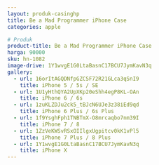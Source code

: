 ```yaml
---
layout: produk-casinghp
title: Be a Mad Programmer iPhone Case
categories: apple

# Produk
product-title: Be a Mad Programmer iPhone Case
harga: 90000
sku: hn-1082
image-drive: 1Y1wvgE1G0LtaBasnC17BCU7JymKavN3q
gallery:
  - url: 16orItAGQDNfpGZCSF72R21GLca3qSnI9
    title: iPhone 5 / 5s / SE
  - url: 1U1yHthQYA2UpXKp20eShh4egP8KL-OAn
    title: iPhone 6 / 6s
  - url: 1zuKLZDJu2ck5_tBJcN6UJe3z38iEd9qd
    title: iPhone 6 Plus / 6s Plus
  - url: 1f9YsghFph1TNBTmX-O8mrcaqbo7nm39I
    title: iPhone 7 / 8
  - url: 1ZzVeKWSvRSxOIIlgxUgpitcv0kK1vPl5
    title: iPhone 7 Plus / 8 Plus
  - url: 1Y1wvgE1G0LtaBasnC17BCU7JymKavN3q
    title: iPhone X
---
```

